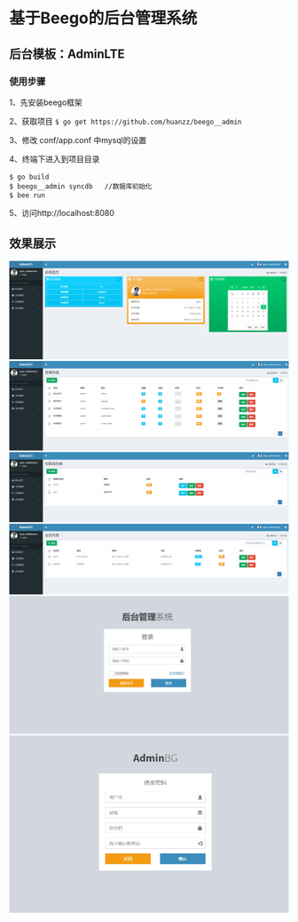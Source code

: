 # 基于Beego的后台管理系统

## 后台模板：AdminLTE

### 使用步骤

1、先安装beego框架

2、获取项目
`$ go get https://github.com/huanzz/beego__admin`

3、修改 conf/app.conf 中mysql的设置

4、终端下进入到项目目录
```
$ go build      
$ beego__admin syncdb   //数据库初始化
$ bee run
```

5、访问http://localhost:8080

## 效果展示
![](https://github.com/huanzz/beego__admin/blob/master/__images/1111111.png)
![](https://github.com/huanzz/beego__admin/blob/master/__images/222.png)
![](https://github.com/huanzz/beego__admin/blob/master/__images/333.png)
![](https://github.com/huanzz/beego__admin/blob/master/__images/444.png)
![](https://github.com/huanzz/beego__admin/blob/master/__images/55555555.png)
![](https://github.com/huanzz/beego__admin/blob/master/__images/666.png)

